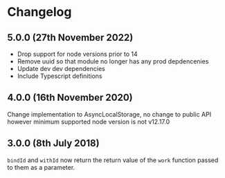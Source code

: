 # Changelog
## 5.0.0 (27th November 2022)

- Drop support for node versions prior to 14
- Remove uuid so that module no longer has any prod depdencenies
- Update dev dev dependencies
- Include Typescript definitions

## 4.0.0 (16th November 2020)

Change implementation to AsyncLocalStorage, no change to public API however minimum supported node version is not v12.17.0

## 3.0.0 (8th July 2018)

`bindId` and `withId` now return the return value of the `work` function passed
to them as a parameter.
